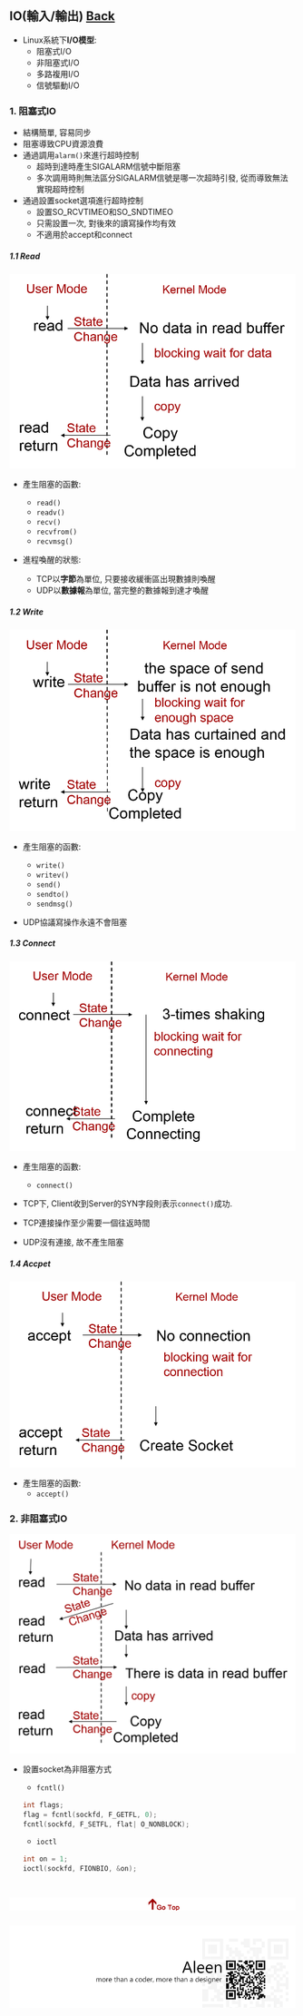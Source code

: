 ## IO(輸入/輸出)	[Back](./../OS.md)

- Linux系統下**I/O模型**:
	- 阻塞式I/O
	- 非阻塞式I/O
	- 多路複用I/O
	- 信號驅動I/O

### 1. 阻塞式IO

- 結構簡單, 容易同步
- 阻塞導致CPU資源浪費
- 通過調用```alarm()```來進行超時控制
	- 超時到達時產生SIGALARM信號中斷阻塞
	- 多次調用時則無法區分SIGALARM信號是哪一次超時引發, 從而導致無法實現超時控制
- 通過設置socket選項進行超時控制
	- 設置SO_RCVTIMEO和SO_SNDTIMEO
	- 只需設置一次, 對後來的讀寫操作均有效
	- 不適用於accept和connect

##### 1.1 Read
 
<img src="./blocking_io_read.png">

- 產生阻塞的函數:
	- ```read()```
	- ```readv()```
	- ```recv()```
	- ```recvfrom()```
	- ```recvmsg()```

- 進程喚醒的狀態:
	- TCP以**字節**為單位, 只要接收緩衝區出現數據則喚醒
	- UDP以**數據報**為單位, 當完整的數據報到達才喚醒

##### 1.2 Write

<img src="./blocking_io_write.png">

- 產生阻塞的函數:
	- ```write()```
	- ```writev()```
	- ```send()```
	- ```sendto()```
	- ```sendmsg()```

- UDP協議寫操作永遠不會阻塞

##### 1.3 Connect

<img src="./blocking_io_connect.png">

- 產生阻塞的函數:
	- ```connect()```

- TCP下, Client收到Server的SYN字段則表示```connect()```成功.
- TCP連接操作至少需要一個往返時間
- UDP沒有連接, 故不產生阻塞

##### 1.4 Accpet

<img src="./blocking_io_accept.png">

- 產生阻塞的函數:
	- ```accept()```

### 2. 非阻塞式IO

<img src="./disblocking_io.png">

- 設置socket為非阻塞方式
	- ```fcntl()```
	
	```c
	int flags;
	flag = fcntl(sockfd, F_GETFL, 0);
	fcntl(sockfd, F_SETFL, flat| O_NONBLOCK);
	```
	- ```ioctl```
	
	```c
	int on = 1;
	ioctl(sockfd, FIONBIO, &on);
	```

<a href="#" style="left:200px;"><img src="./../../pic/gotop.png"></a>
=====
<a href="http://aleen42.github.io/" target="_blank" ><img src="./../../pic/tail.gif"></a>
